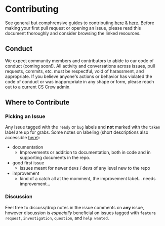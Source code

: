 # Contributing

See general but comphrensive guides to contributing [here](https://www.freecodecamp.org/news/the-definitive-guide-to-contributing-to-open-source-900d5f9f2282/) & [here](http://opensource.guide/how-to-contribute/).
Before making your first pull request or opening an issue, please read this document thoroughly and consider browsing the linked resources.

## Conduct

We expect community members and contributors to abide to our code of conduct (coming soon!). All activity and conversations across issues, pull requests, commits, etc. must be respectful, void of harassment, and appropriate. If you believe anyone's actions or behavior has violated the code of conduct or was inappropriate in any shape or form, please reach out to a current CS Crew admin.


## Where to Contribute

### Picking an Issue 
Any issue tagged with the `ready` or `bug` labels and **not** marked with the `taken` label are up for grabs. 
Some notes on labeling (short descriptions also accessible [here](https://github.com/UVM-CS-Crew/crew-bot/labels)):

- documentation
  - Improvements or addition to documentation, both in code and in supporting documents in the repo.
- good first issue
  - issues meant for newer devs / devs of any level new to the repo
- improvement
  - kind of a catch all at the momment, the improvement label... needs improvement...

### Discussion

Feel free to discuss/drop notes in the issue comments on **any** issue, however discussion is *especially* beneficial on issues tagged with `feature request`, `investigation`, `question`, and `help wanted`. 




